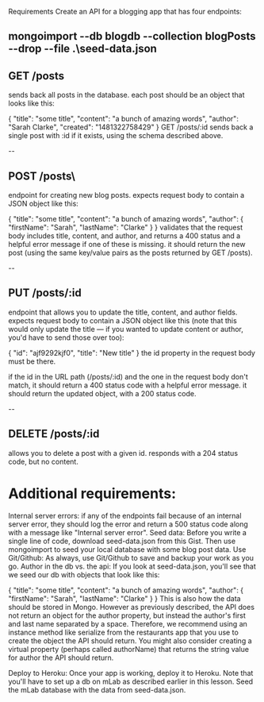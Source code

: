 Requirements
Create an API for a blogging app that has four endpoints:

mongoimport --db blogdb --collection blogPosts --drop --file .\seed-data.json
--
## GET /posts
sends back all posts in the database.
each post should be an object that looks like this:

  {
      "title": "some title",
      "content": "a bunch of amazing words",
      "author": "Sarah Clarke",
      "created": "1481322758429"
  }
GET /posts/:id sends back a single post with :id if it exists, using the schema described above.

--
## POST /posts\

endpoint for creating new blog posts.
expects request body to contain a JSON object like this:

  {
      "title": "some title",
      "content": "a bunch of amazing words",
      "author": {
          "firstName": "Sarah",
          "lastName": "Clarke"
      }
  }
validates that the request body includes title, content, and author, and returns a 400 status and a helpful error message if one of these is missing.
it should return the new post (using the same key/value pairs as the posts returned by GET /posts).

--
## PUT /posts/:id

endpoint that allows you to update the title, content, and author fields.
expects request body to contain a JSON object like this (note that this would only update the title — if you wanted to update content or author, you'd have to send those over too):

  {
      "id": "ajf9292kjf0",
      "title": "New title"
  }
the id property in the request body must be there.

if the id in the URL path (/posts/:id) and the one in the request body don't match, it should return a 400 status code with a helpful error message.
it should return the updated object, with a 200 status code.

--
## DELETE /posts/:id

allows you to delete a post with a given id.
responds with a 204 status code, but no content.

# Additional requirements:

Internal server errors: if any of the endpoints fail because of an internal server error, they should log the error and return a 500 status code along with a message like "Internal server error".
Seed data: Before you write a single line of code, download seed-data.json from this Gist. Then use mongoimport to seed your local database with some blog post data.
Use Git/Github: As always, use Git/Github to save and backup your work as you go.
Author in the db vs. the api: If you look at seed-data.json, you'll see that we seed our db with objects that look like this:

  {
      "title": "some title",
      "content": "a bunch of amazing words",
      "author": {
          "firstName": "Sarah",
          "lastName": "Clarke"
      }
  }
This is also how the data should be stored in Mongo. However as previously described, the API does not return an object for the author property, but instead the author's first and last name separated by a space. Therefore, we recommend using an instance method like serialize from the restaurants app that you use to create the object the API should return. You might also consider creating a virtual property (perhaps called authorName) that returns the string value for author the API should return.

Deploy to Heroku: Once your app is working, deploy it to Heroku. Note that you'll have to set up a db on mLab as described earlier in this lesson. Seed the mLab database with the data from seed-data.json.

